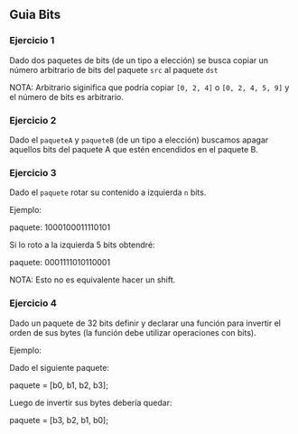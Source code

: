 ## Guia Bits

### Ejercicio 1

Dado dos paquetes de bits (de un tipo a elección) se busca copiar un número arbitrario de bits del paquete ```src``` al paquete ```dst```

NOTA: Arbitrario siginifica que podría copiar ```[0, 2, 4]``` o ```[0, 2, 4, 5, 9]``` y el número de bits es arbitrario.


### Ejercicio 2

Dado el ```paqueteA``` y ```paqueteB``` (de un tipo a elección) buscamos apagar aquellos bits del paquete A que estén encendidos en el paquete B.


### Ejercicio 3

Dado el ```paquete``` rotar su contenido a izquierda ```n``` bits.

Ejemplo:

paquete: 1000100011110101

Si lo roto a la izquierda 5 bits obtendré:

paquete: 0001111010110001

NOTA: Esto no es equivalente hacer un shift. 


### Ejercicio 4

Dado un paquete de 32 bits definir y declarar una función para invertir el orden de sus bytes (la función debe utilizar operaciones con bits).  

Ejemplo:

Dado el siguiente paquete:

paquete = [b0, b1, b2, b3];

Luego de invertir sus bytes debería quedar:

paquete = [b3, b2, b1, b0];




